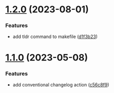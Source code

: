 # [1.2.0](https://github.com/cerico/observatory/compare/v1.1.0...v1.2.0) (2023-08-01)


### Features

* add tldr command to makefile ([d1f3b23](https://github.com/cerico/observatory/commit/d1f3b23835389b1c66b624a66c72794203d3f099))



# [1.1.0](https://github.com/cerico/observatory/compare/c56c8f961acd10dd740e5eff5fc4da48a5065f2a...v1.1.0) (2023-05-08)


### Features

* add conventional changelog action ([c56c8f9](https://github.com/cerico/observatory/commit/c56c8f961acd10dd740e5eff5fc4da48a5065f2a))



